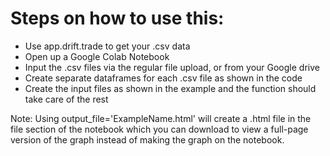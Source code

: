 # Steps on how to use this:
 - Use app.drift.trade to get your .csv data
- Open up a Google Colab Notebook
- Input the .csv files via the regular file upload, or from your Google drive
- Create separate dataframes for each .csv file as shown in the code
- Create the input files as shown in the example and the function should take care of the rest

  
Note: Using output_file='ExampleName.html' will create a .html file in the file section of the notebook which you can download to view a full-page version of the graph instead of making the graph on the notebook.
